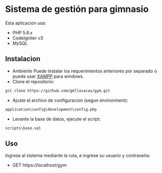 # Sistema de gestión para gimnasio 
Esta aplicacion usa:
- PHP 5.6.x
- CodeIgniter v3
- MySQL

## Instalacion
- Ambiente
Puede instalar los requerimientos anteriores por separado o puede usar [XAMPP](https://sourceforge.net/projects/xampp/files/XAMPP%20Windows/) para windows.
- Clone el repositorio:
```bash
git clone https://github.com/gmllasacas/gym.git
```
- Ajuste el archivo de configuracion (segun environment):
```bash
application\config\development\config.php
```
- Levante la base de datos, ejecute el script:
```bash
scripts\base.sql
```

## Uso
Ingrese al sistema mediante la ruta, e ingrese su usuario y contraseña:
- GET https://localhost/gym